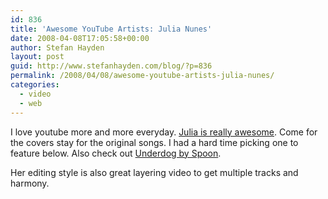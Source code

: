 ```yaml
---
id: 836
title: 'Awesome YouTube Artists: Julia Nunes'
date: 2008-04-08T17:05:58+00:00
author: Stefan Hayden
layout: post
guid: http://www.stefanhayden.com/blog/?p=836
permalink: /2008/04/08/awesome-youtube-artists-julia-nunes/
categories:
  - video
  - web
---
```

I love youtube more and more everyday. <a href="http://youtube.com/profile?user=jaaaaaaa">Julia is really awesome</a>. Come for the covers stay for the original songs. I had a hard time picking one to feature below. Also check out <a href="http://youtube.com/watch?v=4h8cGEKzSwI">Underdog by Spoon</a>.

Her editing style is also great layering video to get multiple tracks and harmony.

<object width="425" height="355"><param name="movie" value="http://www.youtube.com/v/K6NHPrYcJpo&hl=en"></param><param name="wmode" value="transparent"></param><embed src="http://www.youtube.com/v/K6NHPrYcJpo&hl=en" type="application/x-shockwave-flash" wmode="transparent" width="425" height="355"></embed></object>